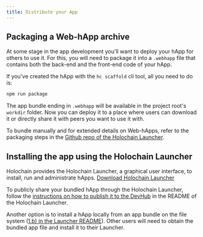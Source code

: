 ```yaml
---
title: Distribute your App
---
```


## Packaging a Web-hApp archive

At some stage in the app development you'll want to deploy your hApp for others to use it. For this, you will need to package it into a `.webhapp` file that contains both the back-end and the front-end code of your hApp.

If you've created the hApp with the `hc scaffold` cli tool, all you need to do is:

```bash
npm run package
```

The app bundle ending in `.webhapp` will be available in the project root's `workdir` folder. Now you can deploy it to a place where users can download it or directly share it with peers you want to use it with.

To bundle manually and for extended details on Web-hApps, refer to the packaging steps in the [Github repo of the Holochain Launcher](https://github.com/holochain/launcher#packaging-a-web-happ).

## Installing the app using the Holochain Launcher

Holochain provides the Holochain Launcher, a graphical user interface, to install, run and administrate hApps. [Download Holochain Launcher](https://github.com/holochain/launcher/releases)

To publicly share your bundled hApp through the Holochain Launcher, follow the [instructions on how to publish it to the DevHub](https://github.com/holochain/launcher#publishing-a-webhapp-to-the-devhub) in the README of the Holochain Launcher.

Another option is to install a hApp locally from an app bundle on the file system ([1.b) in the Launcher README](https://github.com/holochain/launcher#installing-a-happ)). Other users will need to obtain the bundled app file and install it to their Launcher.